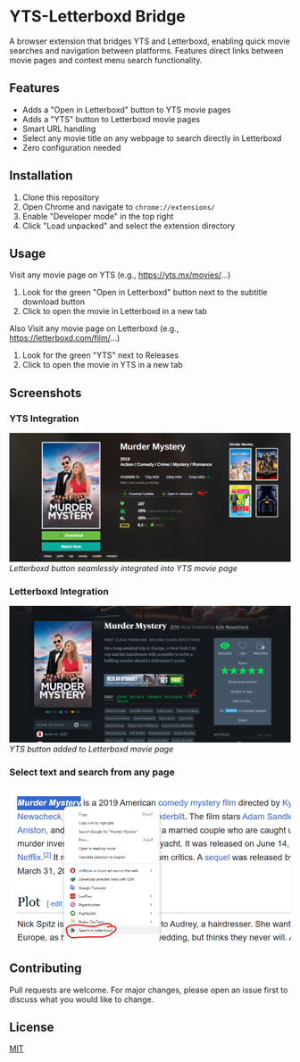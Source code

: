 # YTS-Letterboxd Bridge

A browser extension that bridges YTS and Letterboxd, enabling quick movie searches and navigation between platforms. Features direct links between movie pages and context menu search functionality.

## Features

- Adds a "Open in Letterboxd" button to YTS movie pages
- Adds a "YTS" button to Letterboxd movie pages
- Smart URL handling
- Select any movie title on any webpage to search directly in Letterboxd
- Zero configuration needed

## Installation

1. Clone this repository
2. Open Chrome and navigate to `chrome://extensions/`
3. Enable "Developer mode" in the top right
4. Click "Load unpacked" and select the extension directory

## Usage

Visit any movie page on YTS (e.g., https://yts.mx/movies/...)
1. Look for the green "Open in Letterboxd" button next to the subtitle download button
2. Click to open the movie in Letterboxd in a new tab

Also Visit any movie page on Letterboxd (e.g., https://letterboxd.com/film/...)
1. Look for the green "YTS" next to Releases
2. Click to open the movie in YTS in a new tab

## Screenshots

### YTS Integration
![Letterboxd button on YTS](./screenshots/yts-integration.png)
*Letterboxd button seamlessly integrated into YTS movie page*

### Letterboxd Integration
![YTS button on Letterboxd](./screenshots/letterboxd-integration.png)
*YTS button added to Letterboxd movie page*

### Select text and search from any page

![Search from Any Page](./screenshots/search-from-any-page.png)

## Contributing

Pull requests are welcome. For major changes, please open an issue first to discuss what you would like to change.

## License

[MIT](https://choosealicense.com/licenses/mit/) 
